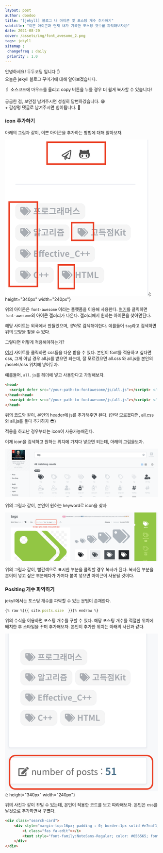 ```yaml
---
layout: post
author: doodoo
title: "[jekyll] 블로그 내 아이콘 및 포스팅 개수 추가하기"
subtitle: "이쁜 아이콘과 현재 내가 기록한 포스팅 갯수를 파악해보자😗"
date: 2021-08-20
cover: /assets/img/font_awesome_2.png
tags: jekyll
sitemap :
 changefreq : daily
 priority : 1.0
---
```

안녕하세요! <span class="doodoo">두두코딩</span> 입니다 ✋ <br>
오늘은 jekyll 블로그 꾸미기에 대해 알아보겠습니다.

🖇 소스코드에 마우스를 올리고 <span class="tip">copy</span> 버튼을 누를 경우 더 쉽게 복사할 수 있습니다!

궁금한 점, 보안점 남겨주시면 성실히 답변하겠습니다. 😁 <br>
\+ 감상평 댓글로 남겨주시면 힘이됩니다. 🙇

### icon 추가하기
아래의 그림과 같이, 이쁜 아이콘을 추가하는 방법에 대해 알아보자.

![jekyll_icon](/assets/img/jekyll_icon.png){: height="340px" width="240px"}

위의 아이콘은 `font-awesome` 이라는 플랫폼을 이용해 사용한다. [여기](https://fontawesome.com/v5.15/icons?d=gallery&p=1)를 클릭하면 `font-awesome`의 아이콘 겔러리가 나온다. 겔러리에서 원하는 아이콘을 찾아면된다.

해당 사이트는 외국에서 만들었으며, *영어*로 검색해야한다. 예를들어 `tag`라고 검색하면 위의 모양을 찾을 수 있다.

그렇다면 어떻게 적용해야하는가?

[여기](https://fontawesome.com/v5.15/how-to-use/on-the-web/setup/hosting-font-awesome-yourself) 사이트를 클릭하면 css들을 다운 받을 수 있다. 본인이 font를 적용하고 싶다면 css, 그게 아닐 경우 all.js를 받으면 되는데, 잘 모르겠으면 all.css 와 all.js를 본인의 /assets/css 위치에 넣어두자.

예를들어, `all.js`를 헤더에 넣고 사용한다고 가정해보자.

```html
<head>
  <script defer src="/your-path-to-fontawesome/js/all.js"></script> <!--load all styles -->
</head><head>
  <script defer src="/your-path-to-fontawesome/js/all.js"></script> <!--load all styles -->
</head>
```

위의 코드와 같이, 본인의 header에 js를 추가해주면 된다. (만약 모르겠다면, all.css 와 all.js를 둘다 추가하자 😎)

적용을 하고난 경우부터는 icon이 사용가능해진다.

이제 icon을 검색하고 원하는 위치에 가져다 넣으면 되는데, 아래의 그림을보자.

![font_awesome](/assets/img/font_awesome_1.png)

위의 그림과 같이, 본인이 원하는 keyword로 icon을 찾자

![font_awesome](/assets/img/font_awesome_2.png)

위의 그림과 같이, 빨간색으로 표시한 부분을 클릭할 경우 복사가 된다. 복사된 부분을 본이이 넣고 싶은 부분에다가 가져다 붙여 넣으면 아이콘이 사용될 것이다.

### Positing 개수 파악하기
jekyll에서는 포스팅 개수를 파악할 수 있는 문법이 존재한다.

```js
{% raw %}{{ site.posts.size  }}{% endraw %}
```

위의 수식을 이용하면 포스팅 개수를 구할 수 있다. 해당 포스팅 개수를 적절한 위치에 배치한 후 스타일을 꾸며 추가해보자. 본인이 추가한 위치는 아래의 사진과 같다.

![posting](/assets/img/numOfPosting.png){: height="340px" width="240px"}

위의 사진과 같이 꾸밀 수 있는데, 본인이 적용한 코드를 보고 따라해보자. 본인은 css를 날것으로 추가하면서 꾸몄다.

```html
<div class="search-card">
	<div style="margin-top:16px; padding : 0; border:1px solid #e7eaf1; border-radius : 3px; box-sizing: border-box; box-shadow: 0 1px 3px rgb(0 37 55 / 6%); position : relative; padding : 10px 44px 10px 16px; margin: 0; width: 100%; background-color:#fff; outline:0; z-index:1;">
		<i class="fas fa-edit"></i>
		<text style="font-family:NotoSans-Regular; color: #656565; font-size: 15px"> number of posts : </text><text style="font-family:NotoSans-Bold; color:#43738F; font-size:17px">{% raw %}{{ site.posts.size }}{% endraw %}</text>
	</div>
</div>
```


